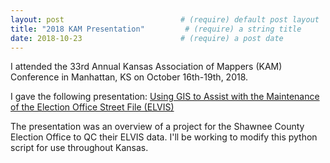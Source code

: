 ```yaml
---
layout: post                          # (require) default post layout
title: "2018 KAM Presentation"         # (require) a string title
date: 2018-10-23                      # (require) a post date
---
```

I attended the 33rd Annual Kansas Association of Mappers (KAM) Conference in Manhattan, KS on October 16th-19th, 2018.

I gave the following presentation: [ Using GIS to Assist with the Maintenance of the Election Office Street File (ELVIS)](https://github.com/williamtrimble/williamtrimble.github.io/raw/master/_data/KAM%20ELVIS%20presentation.pdf)

The presentation was an overview of a project for the Shawnee County Election Office to QC their ELVIS data. I'll be working to modify this python script for use throughout Kansas. 
